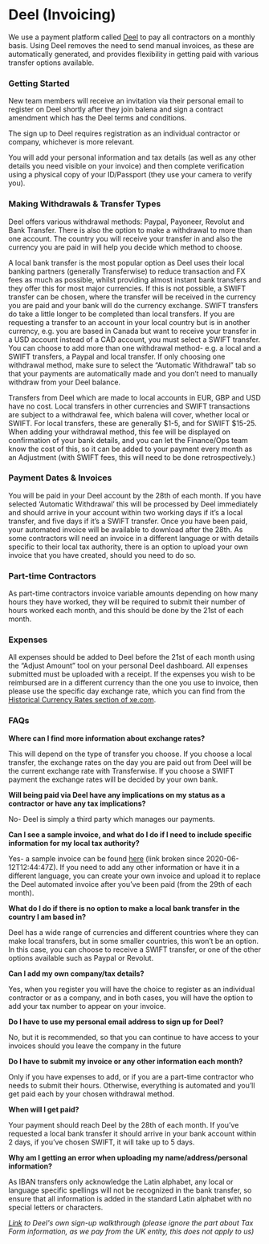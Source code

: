 # Deel (Invoicing)
We use a payment platform called [Deel](https://www.letsdeel.com/) to pay all contractors on a monthly basis. Using Deel removes the need to send manual invoices, as these are automatically generated, and provides flexibility in getting paid with various transfer options available.

### Getting Started
New team members will receive an invitation via their personal email to register on Deel shortly after they join balena and sign a contract amendment which has the Deel terms and conditions.

The sign up to Deel requires registration as an individual contractor or company, whichever is more relevant.

You will add your personal information and tax details (as well as any other details you need visible on your invoice) and then complete verification using a physical copy of your ID/Passport (they use your camera to verify you).

### Making Withdrawals & Transfer Types
Deel offers various withdrawal methods: Paypal, Payoneer, Revolut and Bank Transfer. There is also the option to make a withdrawal to more than one account. The country you will receive your transfer in and also the currency you are paid in will help you decide which method to choose.

A local bank transfer is the most popular option as Deel uses their local banking partners (generally Transferwise) to reduce transaction and FX fees as much as possible, whilst providing almost instant bank transfers and they offer this for most major currencies. If this is not possible, a SWIFT transfer can be chosen, where the transfer will be received in the currency you are paid and your bank will do the currency exchange. SWIFT transfers do take a little longer to be completed than local transfers. If you are requesting a transfer to an account in your local country but is in another currency, e.g. you are based in Canada but want to receive your transfer in a USD account instead of a CAD account, you must select a SWIFT transfer.
You can choose to add more than one withdrawal method- e.g. a local and a SWIFT transfers, a Paypal and local transfer. If only choosing one withdrawal method, make sure to select the “Automatic Withdrawal” tab so that your payments are automatically made and you don’t need to manually withdraw from your Deel balance.

Transfers from Deel  which are made to local accounts in EUR, GBP and USD have no cost. Local transfers in other currencies and SWIFT transactions are subject to a withdrawal fee, which balena will cover, whether local or SWIFT. For local transfers, these are generally $1-5, and for SWIFT $15-25. When adding your withdrawal method, this fee will be displayed on confirmation of your bank details, and you can let the Finance/Ops team know the cost of this, so it can be added to your payment every month as an Adjustment (with SWIFT fees, this will need to be done retrospectively.)

### Payment Dates & Invoices

You will be paid in your Deel account by the 28th of each month. If you have selected ‘Automatic Withdrawal’ this will be processed by Deel immediately and should arrive in your account within two working days if it’s a local transfer, and five days if it’s a SWIFT transfer.
Once you have been paid, your automated invoice will be available to download after the 28th. As some contractors will need an invoice in a different language or with details specific to their local tax authority, there is an option to upload your own invoice that you have created, should you need to do so.

### Part-time Contractors
As part-time contractors invoice variable amounts depending on how many hours they have worked, they will be required to submit their number of hours worked each month, and this should be done by the 21st of each month.

### Expenses
All expenses should be added to Deel before the 21st of each month using the “Adjust Amount” tool on your personal Deel dashboard. All expenses submitted must be uploaded with a receipt. If the expenses you wish to be reimbursed are in a different currency than the one you use to invoice, then please use the specific day exchange rate, which you can find from the [Historical Currency Rates section of xe.com](https://www.xe.com/currencytables/).

### FAQs
**Where can I find more information about exchange rates?**

This will depend on the type of transfer you choose. If you choose a local transfer, the exchange rates on the day you are paid out from Deel will be the current exchange rate with Transferwise. If you choose a SWIFT payment the exchange rates will be decided by your own bank.

**Will being paid via Deel have any implications on my status as a contractor or have any tax implications?**

No- Deel is simply a third party which manages our payments.

**Can I see a sample invoice, and what do I do if I need to include specific information for my local tax authority?**

Yes- a sample invoice can be found [here](https://fd-files-production.s3.amazonaws.com/189584/puNNjySQYKpe7m3NyDAArQ?X-Amz-Expires=300&X-Amz-Date=20200612T123947Z&X-Amz-Algorithm=AWS4-HMAC-SHA256&X-Amz-Credential=AKIAIA2QBI5WP5HA3ZEA/20200612/us-east-1/s3/aws4_request&X-Amz-SignedHeaders=host&X-Amz-Signature=744ca5af666d829daeb3bee1e480bc0d787ef4490304c1afe3b9805a8e0f9159) (link broken since 2020-06-12T12:44:47Z). If you need to add any other information or have it in a different language, you can create your own invoice and upload it to replace the Deel automated invoice after you’ve been paid (from the 29th of each month).
 
**What do I do if there is no option to make a local bank transfer in the country I am based in?**

Deel has a wide range of currencies and different countries where they can make local transfers, but in some smaller countries, this won’t be an option. In this case, you can choose to receive a SWIFT transfer, or one of the other options available such as Paypal or Revolut.

**Can I add my own company/tax details?**

Yes, when you register you will have the choice to register as an individual contractor or as a company, and in both cases, you will have the option to add your tax number to appear on your invoice.

**Do I have to use my personal email address to sign up for Deel?**

No, but it is recommended, so that you can continue to have access to your invoices should you leave the company in the future

**Do I have to submit my invoice or any other information each month?**

Only if you have expenses to add, or if you are a part-time contractor who needs to submit their hours. Otherwise, everything is automated and you’ll get paid each by your chosen withdrawal method.

**When will I get paid?**

Your payment should reach Deel by the 28th of each month. If you’ve requested a local bank transfer it should arrive in your bank account within 2 days, if you’ve chosen SWIFT, it will take up to 5 days.

**Why am I getting an error when uploading my name/address/personal information?**

As IBAN transfers only acknowledge the Latin alphabet, any local or language specific spellings will not be recognized in the bank transfer, so ensure that all information is added in the standard Latin alphabet with no special letters or characters.

_[Link]( https://www.letsdeel.com/blog/how-to-sign-up-for-deel) to Deel's own sign-up walkthrough (please ignore the part about Tax Form information, as we pay from the UK entity, this does not apply to us)_
